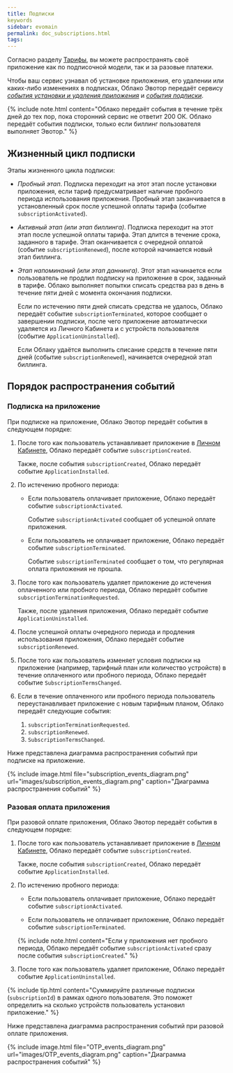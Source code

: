 ```yaml
---
title: Подписки
keywords
sidebar: evomain
permalink: doc_subscriptions.html
tags:
---
```


Согласно разделу [Тарифы](./doc_tariffs.html), вы можете распространять своё приложение как по подписочной модели, так и за разовые платежи.

Чтобы ваш сервис узнавал об установке приложения, его удалении или каких-либо изменениях в подписках, Облако Эвотор передаёт сервису [*события установки и удаления приложения*](https://api.evotor.ru/docs/#tag/Vebhuki-uvedomleniya%2Fpaths%2F~1partner.ru~1api~1v2~1installation~1event%2Fpost) и [*события подписки*](https://api.evotor.ru/docs/#tag/Vebhuki-uvedomleniya%2Fpaths%2F~1partner.ru~1api~1v1~1subscription~1event%2Fpost).

{% include note.html content="Облако передаёт события в течение трёх дней до тех пор, пока сторонний сервис не ответит 200 ОК. Облако передаёт события подписки, только если биллинг пользователя выполняет Эвотор." %}

## Жизненный цикл подписки

Этапы жизненного цикла подписки:

* *Пробный этап*. Подписка переходит на этот этап после установки приложения, если тариф предусматривает наличие пробного периода использования приложения. Пробный этап заканчивается в установленный срок после успешной оплаты тарифа (событие `subscriptionActivated`).

* *Активный этап (или этап биллинга)*. Подписка переходит на этот этап после успешной оплаты тарифа. Этап длится в течение срока, заданного в тарифе. Этап оканчивается с очередной оплатой  (событие `subscriptionRenewed`), после которой начинается новый этап биллинга.

* *Этап напоминаний (или этап даннинга)*. Этот этап начинается если пользователь не продлил подписку на приложение в срок, заданный в тарифе. Облако выполняет попытки списать средства раз в день в течение пяти дней с момента окончания подписки.

  Если по истечению пяти дней списать средства не удалось, Облако передаёт событие `subscriptionTerminated`, которое сообщает о завершении подписки, после чего приложение автоматически удаляется из Личного Кабинета и с устройств пользователя (событие `ApplicationUninstalled`).

  Если Облаку удаётся выполнить списание средств в течение пяти дней (событие `subscriptionRenewed`), начинается очередной этап биллинга.

## Порядок распространения событий

### Подписка на приложение

При подписке на приложение, Облако Эвотор передаёт события в следующем порядке:

1. После того как пользователь устанавливает приложение в [Личном Кабинете](https://lk.evotor.ru/web/login), Облако передаёт событие `subscriptionCreated`.

   Также, после события `subscriptionCreated`, Облако передаёт событие `ApplicationInstalled`.

2. По истечению пробного периода:

   * Если пользователь оплачивает приложение, Облако передаёт событие `subscriptionActivated`.

     Событие `subscriptionActivated` сообщает об успешной оплате приложения.

   * Если пользователь не оплачивает приложение, Облако передаёт событие `subscriptionTerminated`.

     Событие `subscriptionTerminated` сообщает о том, что регулярная оплата приложения не прошла.

3. После того как пользователь удаляет приложение до истечения оплаченного или пробного периода, Облако передаёт событие `subscriptionTerminationRequested`.

   Также, после удаления приложения, Облако передаёт событие `ApplicationUninstalled`.

4. После успешной оплаты очередного периода и продления использования приложения, Облако передаёт событие `subscriptionRenewed`.

5. После того как пользователь изменяет условия подписки на приложение (например, тарифный план или количество устройств) в течение оплаченного или пробного периода, Облако передаёт событие `SubscriptionTermsChanged`.

6. Если в течение оплаченного или пробного периода пользователь переустанавливает приложение с новым тарифным планом, Облако передаёт следующие события:

   1. `subscriptionTerminationRequested`.
   2. `subscriptionRenewed`.
   3. `SubscriptionTermsChanged`.

Ниже представлена диаграмма распространения событий при подписке на приложение.

{% include image.html file="subscription_events_diagram.png" url="images/subscription_events_diagram.png" caption="Диаграмма распространения событий" %}

<!-- @startuml
title Диаграмма распространения событий при подписочной модели

state "Подписка оформлена " as CREATED
CREATED: Подписка в пробном периоде или или ожидает оплату
state "Подписка неактивна" as TERMINATED
TERMINATED: Подписка не оплачена
state "Подписка актива" as ACTIVATED
ACTIVATED: Подписка оплачена

[*]->CREATED:(1)SubscriptionCreated
CREATED -down-> ACTIVATED:(2)SubscriptionActivated
CREATED -down->TERMINATED:(3)SubscriptionTerminated
CREATED ->CREATED:(6)SubscriptionTermsChanged
CREATED ->CREATED:(7)SubscriptionTerminationRequested
CREATED ->CREATED:(8)SubscriptionRenewed
ACTIVATED -up->TERMINATED:(4)SubscriptionTerminated
ACTIVATED ->ACTIVATED:(9)SubscriptionTermsChanged
ACTIVATED ->ACTIVATED:(10)SubscriptionTerminationRequested
ACTIVATED ->ACTIVATED:(11)SubscriptionRenewed
TERMINATED-down->ACTIVATED:(5)SubscriptionRenewed
@enduml -->

### Разовая оплата приложения

При разовой оплате приложения, Облако Эвотор передаёт события в следующем порядке:

1. После того как пользователь устанавливает приложение в [Личном Кабинете](https://lk.evotor.ru/web/login), Облако передаёт событие `subscriptionCreated`.

   Также, после события `subscriptionCreated`, Облако передаёт событие `ApplicationInstalled`.

2. По истечению пробного периода:

   * Если пользователь оплачивает приложение, Облако передаёт событие `subscriptionActivated`.

   * Если пользователь не оплачивает приложение, Облако передаёт событие `subscriptionTerminated`.

   {% include note.html content="Если у приложения нет пробного периода, Облако передаёт событие `subscriptionActivated` сразу после события `subscriptionCreated`." %}

3. После того как пользователь удаляет приложение, Облако передаёт событие `ApplicationUninstalled`.

{% include tip.html content="Суммируйте различные подписки (`subscriptionId`) в рамках одного пользователя. Это поможет определить на сколько устройств пользователь установил приложение." %}

Ниже представлена диаграмма распространения событий при разовой оплате приложения.

{% include image.html file="OTP_events_diagram.png" url="images/OTP_events_diagram.png" caption="Диаграмма распространения событий" %}

<!-- @startuml
title Диаграмма распространения событий при разовой оплате

state "Подписка оформлена " as CREATED
CREATED: Подписка в пробном периоде или ожидает оплату
state "Подписка неактивна" as TERMINATED
TERMINATED: Подписка не оплачена
state "Подписка активна" as ACTIVATED
ACTIVATED: Подписка оплачена

[*]->CREATED:(1)SubscriptionCreated
CREATED -down-> ACTIVATED:(2)SubscriptionActivated
CREATED -down->TERMINATED:(3)SubscriptionTerminated
@enduml -->
